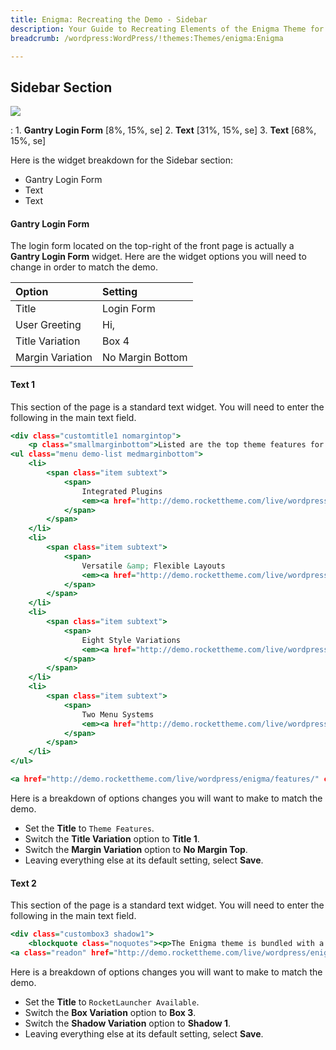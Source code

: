 ```yaml
---
title: Enigma: Recreating the Demo - Sidebar
description: Your Guide to Recreating Elements of the Enigma Theme for WordPress
breadcrumb: /wordpress:WordPress/!themes:Themes/enigma:Enigma

---
```


Sidebar Section
-----

![][demo]

:   1. **Gantry Login Form** [8%, 15%, se]
    2. **Text** [31%, 15%, se]
    3. **Text** [68%, 15%, se]

Here is the widget breakdown for the Sidebar section:

* Gantry Login Form
* Text
* Text

#### Gantry Login Form

The login form located on the top-right of the front page is actually a **Gantry Login Form** widget. Here are the widget options you will need to change in order to match the demo.

| Option            | Setting                         |
| :---------------- | :------------------------------ |
| Title             | Login Form                      |
| User Greeting     | Hi,                             |
| Title Variation   | Box 4                           |
| Margin Variation  | No Margin Bottom                |

#### Text 1

This section of the page is a standard text widget. You will need to enter the following in the main text field.

~~~ .html
<div class="customtitle1 nomargintop">
    <p class="smallmarginbottom">Listed are the top theme features for Enigma:</p>
<ul class="menu demo-list medmarginbottom">
    <li>
        <span class="item subtext">
            <span>
                Integrated Plugins
                <em><a href="http://demo.rockettheme.com/live/wordpress/enigma/plugins/">A selection of styled RocketTheme addons.</a></em>
            </span>
        </span>
    </li>
    <li>
        <span class="item subtext">
            <span>
                Versatile &amp; Flexible Layouts
                <em><a href="http://demo.rockettheme.com/live/wordpress/enigma/features/">Over 60 Gantry controlled grid row positions.</a></em>
            </span>
        </span>
    </li>
    <li>
        <span class="item subtext">
            <span>
                Eight Style Variations
                <em><a href="http://demo.rockettheme.com/live/wordpress/enigma/preset-styles/">An array of diverse, rich preset styles.</a></em>
            </span>
        </span>
    </li>
    <li>
        <span class="item subtext">
            <span>
                Two Menu Systems
                <em><a href="http://demo.rockettheme.com/live/wordpress/enigma/features/">Choose between Fusion and Splitmenu.</a></em>
            </span>
        </span>
    </li>
</ul>

<a href="http://demo.rockettheme.com/live/wordpress/enigma/features/" class="readon"><span>View More Features</span></a></div>
~~~

Here is a breakdown of options changes you will want to make to match the demo.

* Set the **Title** to `Theme Features`.
* Switch the **Title Variation** option to **Title 1**.
* Switch the **Margin Variation** option to **No Margin Top**.
* Leaving everything else at its default setting, select **Save**.

#### Text 2

This section of the page is a standard text widget. You will need to enter the following in the main text field.

~~~ .html
<div class="custombox3 shadow1">
    <blockquote class="noquotes"><p>The Enigma theme is bundled with a RocketLauncher package, which is a customized WordPress installation package, that will in effect, install the demo onto your site.</p></blockquote>
<a class="readon" href="http://demo.rockettheme.com/live/wordpress/enigma/tutorials/rocketlauncher/"><span>Read More</span></a></div>
~~~

Here is a breakdown of options changes you will want to make to match the demo.

* Set the **Title** to `RocketLauncher Available`.
* Switch the **Box Variation** option to **Box 3**.
* Switch the **Shadow Variation** option to **Shadow 1**.
* Leaving everything else at its default setting, select **Save**.

[Demo]: assets/demo_6.jpeg
